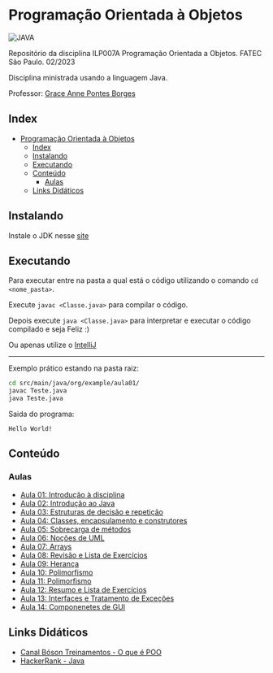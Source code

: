 # Programação Orientada à Objetos

![JAVA](https://img.shields.io/badge/Java-ED8B00?style=for-the-badge&logo=java&logoColor=white)

Repositório da disciplina ILP007A Programação Orientada a Objetos. FATEC São Paulo. 02/2023

Disciplina ministrada usando a linguagem Java.

Professor: [Grace Anne Pontes Borges](https://www.escavador.com/sobre/6454590/grace-anne-pontes-borges)

## Index

- [Programação Orientada à Objetos](#programação-orientada-à-objetos)
  - [Index](#index)
  - [Instalando](#instalando)
  - [Executando](#executando)
  - [Conteúdo](#conteúdo)
    - [Aulas](#aulas)
  - [Links Didáticos](#links-didáticos)

## Instalando

Instale o JDK nesse [site](https://www.oracle.com/br/java/technologies/downloads/)

## Executando

Para executar entre na pasta a qual está o código utilizando o comando `cd <nome_pasta>`.

Execute `javac <Classe.java>` para compilar o código.

Depois execute `java <Classe.java>` para interpretar e executar o código compilado e seja Feliz :)

Ou apenas utilize o [IntelliJ](https://www.jetbrains.com/pt-br/idea/download/?section=linux)

---
Exemplo prático estando na pasta raiz:

```bash
cd src/main/java/org/example/aula01/
javac Teste.java
java Teste.java
```

Saida do programa:

```text
Hello World!
```

## Conteúdo

### Aulas

- [Aula 01: Introdução à disciplina](/src/main/java/org/example/aula01intro)
- [Aula 02: Introdução ao Java](/src/main/java/org/example/aula02java)
- [Aula 03: Estruturas de decisão e repetição](/src/main/java/org/example/aula02loop)
- [Aula 04: Classes, encapsulamento e construtores](/src/main/java/org/example/aula04classe)
- [Aula 05: Sobrecarga de métodos](/src/main/java/org/example/aula05metodos)
- [Aula 06: Noções de UML](/src/main/java/org/example/aula06uml)
- [Aula 07: Arrays](/src/main/java/org/example/aula07arrays)
- [Aula 08: Revisão e Lista de Exercícios](/src/main/java/org/example/aula08lista)
- [Aula 09: Herança](/src/main/java/org/example/aula09heranca)
- [Aula 10: Polimorfismo](/src/main/java/org/example/aula10polimorfismo)
- [Aula 11: Polimorfismo](/src/main/java/org/example/aula11classesAbstratas)
- [Aula 12: Resumo e Lista de Exercícios](/src/main/java/org/example/aula12lista)
- [Aula 13: Interfaces e Tratamento de Exceções](/src/main/java/org/example/aula13interface)
- [Aula 14: Componenetes de GUI](/src/main/java/org/example/aula14gui)

## Links Didáticos

- [Canal Bóson Treinamentos - O que é POO](https://www.youtube.com/watch?v=dG7LlYne2VA)
- [HackerRank - Java](https://www.hackerrank.com/domains/java)
